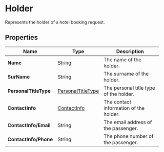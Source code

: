 # Holder

Represents the holder of a hotel booking request.

## Properties

| Name | Type | Description |
|------|------|-------------|
| **Name** | String | The name of the holder. |
| **SurName** | String | The surname of the holder. |
| **PersonalTitleType** | [PersonalTitleType](/docs/apis/for-sellers/connectors-pull-developers-api/api-reference/personaltitletype) | The personal title type of the holder. |
| **ContactInfo** | [ContactInfo](/docs/apis/for-sellers/connectors-pull-developers-api/api-reference/contactinfo) | The contact information of the holder. |
| **ContactInfo/Email** | String | The email address of the passenger. |
| **ContactInfo/Phone** | String | The phone number of the passenger. |
